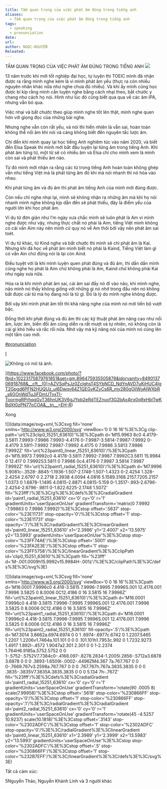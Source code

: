 ```yaml
---
title: Tầm quan trọng của việc phát âm đúng trong tiếng anh
aliases:
  - Tầm quan trọng của việc phát âm đúng trong tiếng anh
tags:
  - speaking
  - pronunciation
date: 
url: 
author: NGỌC-NGUYỄN
Releated:
---
```


TẦM QUAN TRỌNG CỦA VIỆC PHÁT ÂM ĐÚNG TRONG TIẾNG ANH
![](https://i.imgur.com/Tl0c3l0.png)

13 năm trước khi mới tốt nghiệp đại học, tự luyện thi TOEIC mình đã nhận được ra rằng mình nghe kém là vì mình phát âm yếu (thực ra còn nhiều nguyên nhân khác nữa như nghe chưa đủ nhiều). Và khi ấy mình cũng học được bí kíp rằng mình cần luyện nghe bằng cách nhại theo, bắt chước y chang như cách họ nói. Hình như lúc đó cũng biết qua qua về các âm IPA, nhưng vẫn bỏ qua.

Việc nhại và bắt chước theo giúp mình nghe tốt lên thật, mình nghe quen hơn với giọng đọc của những bài nghe.

Nhưng nghe vẫn còn rất yếu, và nói thì hiển nhiên là vẫn sai, hoàn toàn không thể nối âm khi nói và càng không biết đến nguyên tắc lược âm.

Chỉ đến khi mình quay lại học tiếng Anh nghiêm túc vào năm 2020, và biết đến Elsa Speak thì mình mới bắt đầu luyện lại từng âm trong tiếng Anh. Khi phát âm từng từ, một từ sẽ có nhiều âm và Elsa chỉ cho mình xem là mình còn sai và phát thiếu âm nào.

Từ đó mình mới nhận ra rằng các từ trong tiếng Anh hoàn toàn không ghép vần như tiếng Việt mà là phát từng âm đó khi mà nói nhanh thì nó hòa vào nhau.

Khi phát từng âm và đủ âm thì phát âm tiếng Anh của mình mới đúng được.

Còn nếu chỉ nghe nhại lại, mình sẽ không nhận ra những âm mà khi họ nói nhanh mình nghe không kịp dẫn đến sẽ phát thiếu, đây là điểm yếu của người lớn khi học phát âm.

Ví dụ từ đơn giản như I’m ngày xưa chắc mình sẽ luôn phát là Am vì mình nghe được như vậy, nhưng thực chất nó phải là Aim, tiếng Việt mình không có cái vần Aim này nên mình cứ quy nó về Am thôi bởi vậy nên phát âm sai toét.

Ví dụ từ khác, từ Kind nghe và bắt chước thì mình sẽ chỉ phát âm là Kai. Nhưng khi đã học về phát âm mình biết nó phải là Kaind, Tiếng Việt làm gì có vần Ain chứ đừng nói là lại còn Aind.

Điều tuyệt vời là khi mình luyện quen phát đúng và đủ âm, thì dần dần mình cũng nghe họ phát là Aim chứ không phải là Am, Kaind chứ không phải Kai như ngày xưa nữa.

Hóa ra là khi mình phát âm sai, cái âm sai đấy nó đi vào não, khi mình nghe, não mình nó thấy không giống với những gì nó nhớ trong đầu nên nó không bắt được cái từ mà họ đang nói là từ gì. Đó là lý do mình nghe không được.

Bởi vậy khi mình phát âm tốt thì khả năng nghe của mình nó mới tiến bộ vượt bậc.

Đồng thời khi phát đúng và đủ âm thì các kỹ thuật phát âm nâng cao như nối âm, lược âm, biến đổi âm cũng diễn ra rất mượt và tự nhiên, nó không còn là cái gì khó hiểu và rắc rối nữa. Nhờ vậy mà kỹ năng nói của mình nó cũng lên một tầm cao mới.

[#pronunciation](https://www.facebook.com/hashtag/pronunciation?__eep__=6&__cft__[0]=AZVSqPsJz0ZclghsT4SYbNCD_NdYnAVD7uKiHUC4IgT2Gpgd6PFN2HUQUz_ul6Dwqv64Z1QEGyKZyCs6R_my280gOilWyAIWXbR_s6GOnWdTuJjFDmUTvxTI-ToormgRPrhqgGyT36hnUK3V6gJYpb2eRdTEZnuvf3G2bAx4irx0q9xHblTwKBdXt0zPN77oCOA&__tn__=*NK-R)

[

![Không có mô tả ảnh.](https://scontent.fhan14-1.fna.fbcdn.net/v/t39.30808-6/412618316_10223175879721850_1555750159057537497_n.jpg?stp=dst-jpg_s600x600&_nc_cat=101&ccb=1-7&_nc_sid=aa7b47&_nc_eui2=AeFM67r5iS4jiBO603r7JF78nRUgCrgvZ82dFSAKuC9nzShk3iAv8ZBILwpbwpBtA5pUCjR-fJWp4qCmiNHzinPr&_nc_ohc=zLotP0JAOj4Q7kNvgHSdER-&_nc_ht=scontent.fhan14-1.fna&_nc_gid=AhovUh86QVAIF9RDD8lKHtc&oh=00_AYB7v2thw-PAjJm7EkZdL23VZXEexznH0dEmrZziYEYjEQ&oe=66E6E5B3)

](https://www.facebook.com/photo/?fbid=10223175879761851&set=gm.896475935505878&idorvanity=849013706918768&__cft__[0]=AZVSqPsJz0ZclghsT4SYbNCD_NdYnAVD7uKiHUC4IgT2Gpgd6PFN2HUQUz_ul6Dwqv64Z1QEGyKZyCs6R_my280gOilWyAIWXbR_s6GOnWdTuJjFDmUTvxTI-ToormgRPrhqgGyT36hnUK3V6gJYpb2eRdTEZnuvf3G2bAx4irx0q9xHblTwKBdXt0zPN77oCOA&__tn__=EH-R)

Xong

![](data:image/svg+xml,%3Csvg fill='none' xmlns='http://www.w3.org/2000/svg' viewBox='0 0 16 16'%3E%3Cg clip-path='url(%23clip0_15251_63610)'%3E%3Cpath d='M15.9963 8c0 4.4179-3.5811 7.9993-7.9986 7.9993-4.4176 0-7.9987-3.5814-7.9987-7.9992 0-4.4179 3.5811-7.9992 7.9987-7.9992 4.4175 0 7.9986 3.5813 7.9986 7.9992Z' fill='url(%23paint0_linear_15251_63610)'/%3E%3Cpath d='M15.9973 7.9992c0 4.4178-3.5811 7.9992-7.9987 7.9992C3.5811 15.9984 0 12.417 0 7.9992S3.5811 0 7.9986 0c4.4176 0 7.9987 3.5814 7.9987 7.9992Z' fill='url(%23paint1_radial_15251_63610)'/%3E%3Cpath d='M7.9996 5.9081c-.3528-.8845-1.1936-1.507-2.1748-1.507-1.4323 0-2.4254 1.328-2.4254 2.6797 0 2.2718 2.3938 4.0094 4.0816 5.1589.3168.2157.7205.2157 1.0373 0 1.6878-1.1495 4.0815-2.8871 4.0815-5.159 0-1.3517-.993-2.6796-2.4254-2.6796-.9811 0-1.822.6225-2.1748 1.507Z' fill='%23fff'/%3E%3C/g%3E%3Cdefs%3E%3CradialGradient id='paint1_radial_15251_63610' cx='0' cy='0' r='1' gradientUnits='userSpaceOnUse' gradientTransform='matrix(0 7.9992 -7.99863 0 7.9986 7.9992)'%3E%3Cstop offset='.5637' stop-color='%23E11731' stop-opacity='0'/%3E%3Cstop offset='1' stop-color='%23E11731' stop-opacity='.1'/%3E%3C/radialGradient%3E%3ClinearGradient id='paint0_linear_15251_63610' x1='2.3986' y1='2.4007' x2='13.5975' y2='13.5993' gradientUnits='userSpaceOnUse'%3E%3Cstop stop-color='%23FF74AE'/%3E%3Cstop offset='.5001' stop-color='%23FA2E3E'/%3E%3Cstop offset='1' stop-color='%23FF5758'/%3E%3C/linearGradient%3E%3CclipPath id='clip0_15251_63610'%3E%3Cpath fill='%23fff' d='M-.001.0009h15.9992v15.9984H-.001z'/%3E%3C/clipPath%3E%3C/defs%3E%3C/svg%3E)

![](data:image/svg+xml,%3Csvg fill='none' xmlns='http://www.w3.org/2000/svg' viewBox='0 0 16 16'%3E%3Cpath d='M16.0001 7.9996c0 4.418-3.5815 7.9996-7.9995 7.9996S.001 12.4176.001 7.9996 3.5825 0 8.0006 0C12.4186 0 16 3.5815 16 7.9996Z' fill='url(%23paint0_linear_15251_63610)'/%3E%3Cpath d='M16.0001 7.9996c0 4.418-3.5815 7.9996-7.9995 7.9996S.001 12.4176.001 7.9996 3.5825 0 8.0006 0C12.4186 0 16 3.5815 16 7.9996Z' fill='url(%23paint1_radial_15251_63610)'/%3E%3Cpath d='M16.0001 7.9996c0 4.418-3.5815 7.9996-7.9995 7.9996S.001 12.4176.001 7.9996 3.5825 0 8.0006 0C12.4186 0 16 3.5815 16 7.9996Z' fill='url(%23paint2_radial_15251_63610)' fill-opacity='.5'/%3E%3Cpath d='M7.3014 3.8662a.6974.6974 0 0 1 .6974-.6977c.6742 0 1.2207.5465 1.2207 1.2206v1.7464a.101.101 0 0 0 .101.101h1.7953c.992 0 1.7232.9273 1.4917 1.892l-.4572 1.9047a2.301 2.301 0 0 1-2.2374 1.764H6.9185a.5752.5752 0 0 1-.5752-.5752V7.7384c0-.4168.097-.8278.2834-1.2005l.2856-.5712a3.6878 3.6878 0 0 0 .3893-1.6509l-.0002-.4496ZM4.367 7a.767.767 0 0 0-.7669.767v3.2598a.767.767 0 0 0 .767.767h.767a.3835.3835 0 0 0 .3835-.3835V7.3835A.3835.3835 0 0 0 5.134 7h-.767Z' fill='%23fff'/%3E%3Cdefs%3E%3CradialGradient id='paint1_radial_15251_63610' cx='0' cy='0' r='1' gradientUnits='userSpaceOnUse' gradientTransform='rotate(90 .0005 8) scale(7.99958)'%3E%3Cstop offset='.5618' stop-color='%230866FF' stop-opacity='0'/%3E%3Cstop offset='1' stop-color='%230866FF' stop-opacity='.1'/%3E%3C/radialGradient%3E%3CradialGradient id='paint2_radial_15251_63610' cx='0' cy='0' r='1' gradientUnits='userSpaceOnUse' gradientTransform='rotate(45 -4.5257 10.9237) scale(10.1818)'%3E%3Cstop offset='.3143' stop-color='%2302ADFC'/%3E%3Cstop offset='1' stop-color='%2302ADFC' stop-opacity='0'/%3E%3C/radialGradient%3E%3ClinearGradient id='paint0_linear_15251_63610' x1='2.3989' y1='2.3999' x2='13.5983' y2='13.5993' gradientUnits='userSpaceOnUse'%3E%3Cstop stop-color='%2302ADFC'/%3E%3Cstop offset='.5' stop-color='%230866FF'/%3E%3Cstop offset='1' stop-color='%232B7EFF'/%3E%3C/linearGradient%3E%3C/defs%3E%3C/svg%3E)

Tất cả cảm xúc:

5Nguyễn Thảo, Nguyễn Khánh Linh và 3 người khác